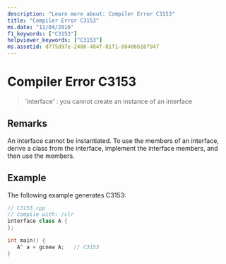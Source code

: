 ```yaml
---
description: "Learn more about: Compiler Error C3153"
title: "Compiler Error C3153"
ms.date: "11/04/2016"
f1_keywords: ["C3153"]
helpviewer_keywords: ["C3153"]
ms.assetid: d775d97e-2480-484f-81f1-88406b10f947
---
```

# Compiler Error C3153

> 'interface' : you cannot create an instance of an interface

## Remarks

An interface cannot be instantiated. To use the members of an interface, derive a class from the interface, implement the interface members, and then use the members.

## Example

The following example generates C3153:

```cpp
// C3153.cpp
// compile with: /clr
interface class A {
};

int main() {
   A^ a = gcnew A;   // C3153
}
```
